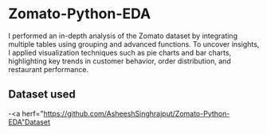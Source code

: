 # Zomato-Python-EDA
I performed an in-depth analysis of the Zomato dataset by integrating multiple tables using grouping and advanced functions. To uncover insights, I applied visualization techniques such as pie charts and bar charts, highlighting key trends in customer behavior, order distribution, and restaurant performance.

## Dataset used
-<a herf="https://github.com/AsheeshSinghrajput/Zomato-Python-EDA"Dataset</a>
